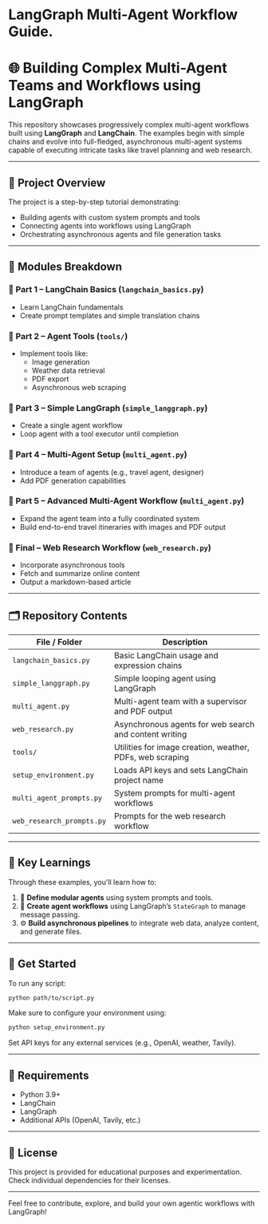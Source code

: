 # LangGraph Multi-Agent Workflow Guide.
# 🌐 Building Complex Multi-Agent Teams and Workflows using LangGraph

This repository showcases progressively complex multi-agent workflows built using **LangGraph** and **LangChain**. The examples begin with simple chains and evolve into full-fledged, asynchronous multi-agent systems capable of executing intricate tasks like travel planning and web research.

---

## 📘 Project Overview

The project is a step-by-step tutorial demonstrating:

- Building agents with custom system prompts and tools
- Connecting agents into workflows using LangGraph
- Orchestrating asynchronous agents and file generation tasks

---

## 🧱 Modules Breakdown

### 🔹 Part 1 – LangChain Basics (`langchain_basics.py`)
- Learn LangChain fundamentals
- Create prompt templates and simple translation chains

### 🔹 Part 2 – Agent Tools (`tools/`)
- Implement tools like:
  - Image generation
  - Weather data retrieval
  - PDF export
  - Asynchronous web scraping

### 🔹 Part 3 – Simple LangGraph (`simple_langgraph.py`)
- Create a single agent workflow
- Loop agent with a tool executor until completion

### 🔹 Part 4 – Multi-Agent Setup (`multi_agent.py`)
- Introduce a team of agents (e.g., travel agent, designer)
- Add PDF generation capabilities

### 🔹 Part 5 – Advanced Multi-Agent Workflow (`multi_agent.py`)
- Expand the agent team into a fully coordinated system
- Build end-to-end travel itineraries with images and PDF output

### 🔹 Final – Web Research Workflow (`web_research.py`)
- Incorporate asynchronous tools
- Fetch and summarize online content
- Output a markdown-based article

---

## 🗂️ Repository Contents

| File / Folder                  | Description |
|-------------------------------|-------------|
| `langchain_basics.py`         | Basic LangChain usage and expression chains |
| `simple_langgraph.py`         | Simple looping agent using LangGraph |
| `multi_agent.py`              | Multi-agent team with a supervisor and PDF output |
| `web_research.py`             | Asynchronous agents for web search and content writing |
| `tools/`                      | Utilities for image creation, weather, PDFs, web scraping |
| `setup_environment.py`        | Loads API keys and sets LangChain project name |
| `multi_agent_prompts.py`      | System prompts for multi-agent workflows |
| `web_research_prompts.py`     | Prompts for the web research workflow |

---

## 🧠 Key Learnings

Through these examples, you'll learn how to:

1. 🧩 **Define modular agents** using system prompts and tools.
2. 🔄 **Create agent workflows** using LangGraph’s `StateGraph` to manage message passing.
3. ⚙️ **Build asynchronous pipelines** to integrate web data, analyze content, and generate files.

---

## 🚀 Get Started

To run any script:
```bash
python path/to/script.py
```

Make sure to configure your environment using:
```bash
python setup_environment.py
```

Set API keys for any external services (e.g., OpenAI, weather, Tavily).

---

## 🧰 Requirements

- Python 3.9+
- LangChain
- LangGraph
- Additional APIs (OpenAI, Tavily, etc.)

---

## 📄 License

This project is provided for educational purposes and experimentation. Check individual dependencies for their licenses.

---

Feel free to contribute, explore, and build your own agentic workflows with LangGraph!
